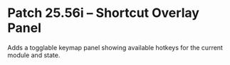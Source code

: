 # Patch 25.56i – Shortcut Overlay Panel

Adds a togglable keymap panel showing available hotkeys for the current module and state.
